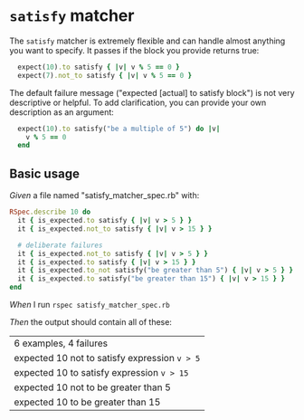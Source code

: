 # `satisfy` matcher

The `satisfy` matcher is extremely flexible and can handle almost anything you want to
  specify. It passes if the block you provide returns true:

  ```ruby
    expect(10).to satisfy { |v| v % 5 == 0 }
    expect(7).not_to satisfy { |v| v % 5 == 0 }
  ```

  The default failure message ("expected [actual] to satisfy block") is not very descriptive or helpful.
  To add clarification, you can provide your own description as an argument:

  ```ruby
    expect(10).to satisfy("be a multiple of 5") do |v|
      v % 5 == 0
    end
  ```

## Basic usage

_Given_ a file named "satisfy_matcher_spec.rb" with:

```ruby
RSpec.describe 10 do
  it { is_expected.to satisfy { |v| v > 5 } }
  it { is_expected.not_to satisfy { |v| v > 15 } }

  # deliberate failures
  it { is_expected.not_to satisfy { |v| v > 5 } }
  it { is_expected.to satisfy { |v| v > 15 } }
  it { is_expected.to_not satisfy("be greater than 5") { |v| v > 5 } }
  it { is_expected.to satisfy("be greater than 15") { |v| v > 15 } }
end
```

_When_ I run `rspec satisfy_matcher_spec.rb`

_Then_ the output should contain all of these:

|                                               |
|-----------------------------------------------|
| 6 examples, 4 failures                        |
| expected 10 not to satisfy expression `v > 5` |
| expected 10 to satisfy expression `v > 15`    |
| expected 10 not to be greater than 5          |
| expected 10 to be greater than 15             |
